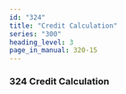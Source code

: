 ```yaml
---
id: "324"
title: "Credit Calculation"
series: "300"
heading_level: 3
page_in_manual: 320-15
---
```


### 324 Credit Calculation